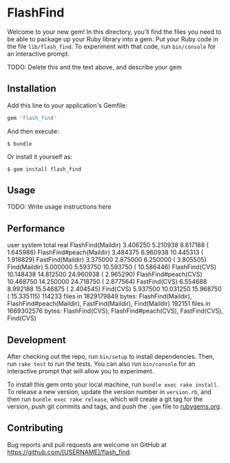 # FlashFind

Welcome to your new gem! In this directory, you'll find the files you need to be able to package up your Ruby library into a gem. Put your Ruby code in the file `lib/flash_find`. To experiment with that code, run `bin/console` for an interactive prompt.

TODO: Delete this and the text above, and describe your gem

## Installation

Add this line to your application's Gemfile:

```ruby
gem 'flash_find'
```

And then execute:

    $ bundle

Or install it yourself as:

    $ gem install flash_find

## Usage

TODO: Write usage instructions here

## Performance

  user     system      total        real
  FlashFind(Maildir)         3.406250   5.210938   8.617188 (  1.645986)
  FlashFind#peach(Maildir)   3.484375   6.960938  10.445313 (  1.918829)
  FastFind(Maildir)          3.375000   2.875000   6.250000 (  3.805505)
  Find(Maildir)              5.000000   5.593750  10.593750 ( 10.586446)
  FlashFind(CVS)            10.148438  14.812500  24.960938 (  2.965290)
  FlashFind#peach(CVS)      10.468750  14.250000  24.718750 (  2.877564)
  FastFind(CVS)              6.554688   8.992188  15.546875 (  2.404545)
  Find(CVS)                  5.937500  10.031250  15.968750 ( 15.335115)
  114233 files in 1829179849 bytes: FlashFind(Maildir), FlashFind#peach(Maildir), FastFind(Maildir), Find(Maildir)
  192151 files in 1669302576 bytes: FlashFind(CVS), FlashFind#peach(CVS), FastFind(CVS), Find(CVS)


## Development

After checking out the repo, run `bin/setup` to install dependencies. Then, run `rake test` to run the tests. You can also run `bin/console` for an interactive prompt that will allow you to experiment.

To install this gem onto your local machine, run `bundle exec rake install`. To release a new version, update the version number in `version.rb`, and then run `bundle exec rake release`, which will create a git tag for the version, push git commits and tags, and push the `.gem` file to [rubygems.org](https://rubygems.org).

## Contributing

Bug reports and pull requests are welcome on GitHub at https://github.com/[USERNAME]/flash_find.

